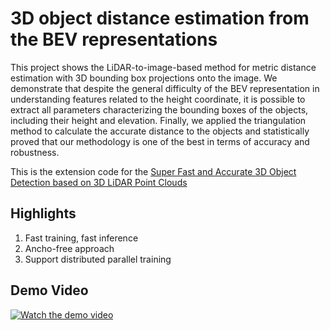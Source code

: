 # 3D object distance estimation from the BEV representations
This project shows the LiDAR-to-image-based method for metric distance estimation with 3D bounding box projections onto the image. We demonstrate that despite the general difficulty of the BEV representation in understanding features related to the height coordinate, it is possible to extract all parameters characterizing the bounding boxes of the objects, including their height and elevation. Finally, we applied the triangulation method to calculate the accurate distance to the objects and statistically proved that our methodology is one of the best in terms of accuracy and robustness.

This is the extension code for the [Super Fast and Accurate 3D Object Detection based on 3D LiDAR Point Clouds](https://github.com/maudzung/SFA3D)

## Highlights
1. Fast training, fast inference
2. Ancho-free approach
3. Support distributed parallel training

## Demo Video
[![Watch the demo video](https://img.youtube.com/vi/hAoCTLpyiWw/0.jpg)](https://www.youtube.com/watch?v=hAoCTLpyiWw)
